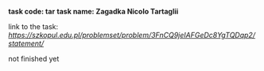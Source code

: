 **task code: tar**
**task name: Zagadka Nicolo Tartaglii**

link to the task: *https://szkopul.edu.pl/problemset/problem/3FnCQ9jeIAFGeDc8YgTQDqp2/statement/*

not finished yet